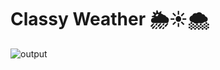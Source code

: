 # Classy Weather 🌦️☀️🌨️

![output](https://github.com/HidayahJadaan/My_ReactJS_Tasks/assets/121747756/f3037429-6b3d-4302-9866-1569166144e7)
